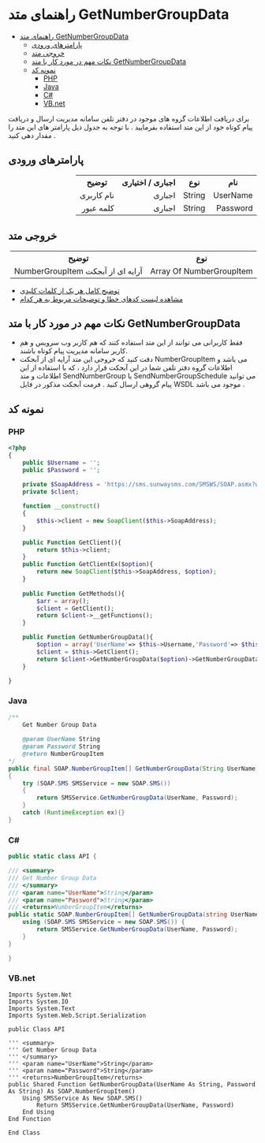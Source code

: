 # راهنمای متد GetNumberGroupData

- [راهنمای متد GetNumberGroupData](#راهنمای-متد-getnumbergroupdata)
  - [پارامترهای ورودی](#پارامترهای-ورودی)
  - [خروجی متد](#خروجی-متد)
  - [نکات مهم در مورد کار با متد GetNumberGroupData](#نکات-مهم-در-مورد-کار-با-متد-getnumbergroupdata)
  - [نمونه کد](#نمونه-کد)
    - [PHP](#php)
    - [Java](#java)
    - [C#](#c)
    - [VB.net](#vbnet)

برای دریافت اطلاعات گروه های موجود در دفتر تلفن سامانه مدیریت ارسال و دریافت پیام کوتاه خود از این متد استفاده بفرمایید . با توجه به جدول ذیل پارامتر های این متد را مقدار دهی کنید .

## پارامترهای ورودی

<table dir="rtl" align="center">
<tr><th>نام</th><th>نوع</th><th>اجباری / اختیاری</th><th>توضیح</th></tr>
<tr><td>UserName</td><td>String</td><td>اجباری</td><td>نام کاربری</td></tr>
<tr><td>Password</td><td>String</td><td>اجباری</td><td>کلمه عبور</td></tr>
</table>

## خروجی متد

<table dir="rtl" align="center">
<tr><th>نوع</th><th>توضیح</th></tr>
<tr><td>Array Of NumberGroupItem</td><td>آرایه ای از آبجکت NumberGroupItem</td></tr>
</table>

- [ توضیح کامل هر یک از کلمات کلیدی](https://github.com/sunwaysms/url/blob/main/Parameters.md)
- [مشاهده لیست کدهای خطا و توضیحات مربوط به هر کدام](https://github.com/sunwaysms/url/blob/main/Errors.md)

## نکات مهم در مورد کار با متد GetNumberGroupData

- فقط کاربرانی می توانند از این متد استفاده کنند که هم کاربر وب سرویس و هم کاربر سامانه مدیریت پیام کوتاه باشند.
- دقت کنید که خروجی این متد آرایه ای از آبجکت NumberGroupItem می باشد و اطلاعات گروه دفتر تلفن شما در این آبجکت قرار دارد ، که با استفاده از این اطلاعات و متد SendNumberGroup یا SendNumberGroupSchedule می توانید پیام گروهی ارسال کنید . فرمت آبجکت مذکور در فایل WSDL موجود می باشد .

## نمونه کد

### PHP

```PHP
<?php
{
    public $Username = '';
    public $Password = '';
    
    private $SoapAddress = 'https://sms.sunwaysms.com/SMSWS/SOAP.asmx?wsdl';
    private $client;

    function __construct()
    {
        $this->client = new SoapClient($this->SoapAddress);
    }

    public Function GetClient(){
        return $this->client;
    }
    public Function GetClientEx($option){
        return new SoapClient($this->SoapAddress, $option);
    }
    
    public Function GetMethods(){
        $arr = array();
        $client = GetClient();
        return $client->__getFunctions();
    }

    public Function GetNumberGroupData(){
        $option = array('UserName'=> $this->Username,'Password'=> $this->Password);
        $client = $this->GetClient();
        return $client->GetNumberGroupData($option)->GetNumberGroupDataResult;
    }

}
```

### Java

```Java
/** 
    Get Number Group Data
         
    @param UserName String
    @param Password String
    @return NumberGroupItem
*/
public final SOAP.NumberGroupItem[] GetNumberGroupData(String UserName, String Password)
{
    try (SOAP.SMS SMSService = new SOAP.SMS())
    {
        return SMSService.GetNumberGroupData(UserName, Password);
    }
    catch (RuntimeException ex){}
}
```

### C#

```C#
public static class API {

/// <summary>
/// Get Number Group Data
/// </summary>
/// <param name="UserName">String</param>
/// <param name="Password">String</param>
/// <returns>NumberGroupItem</returns>
public static SOAP.NumberGroupItem[] GetNumberGroupData(string UserName, string Password) {
    using (SOAP.SMS SMSService = new SOAP.SMS()) {
        return SMSService.GetNumberGroupData(UserName, Password);
    }
}

}
```

### VB.net

```VB
Imports System.Net
Imports System.IO
Imports System.Text
Imports System.Web.Script.Serialization

public Class API

''' <summary>
''' Get Number Group Data
''' </summary>
''' <param name="UserName">String</param>
''' <param name="Password">String</param>
''' <returns>NumberGroupItem</returns>
public Shared Function GetNumberGroupData(UserName As String, Password As String) As SOAP.NumberGroupItem()
    Using SMSService As New SOAP.SMS()
        Return SMSService.GetNumberGroupData(UserName, Password)
    End Using
End Function

End Class
```